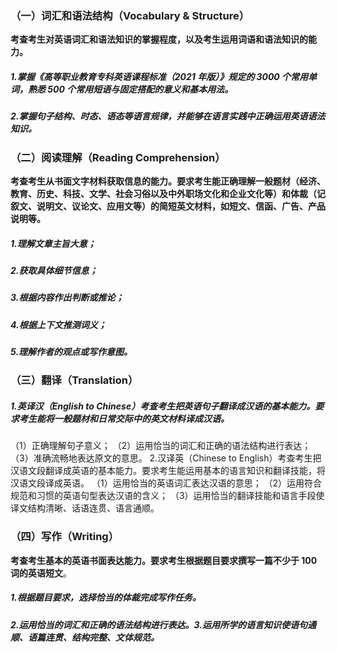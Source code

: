### （一）词汇和语法结构（Vocabulary & Structure）
**考查考生对英语词汇和语法知识的掌握程度，以及考生运用词语和语法知识的能力。**
##### 1.掌握《高等职业教育专科英语课程标准（2021 年版）》规定的 3000 个常用单词，熟悉 500 个常用短语与固定搭配的意义和基本用法。
##### 2.掌握句子结构、时态、语态等语言规律，并能够在语言实践中正确运用英语语法知识。
### （二）阅读理解（Reading Comprehension）
**考查考生从书面文字材料获取信息的能力。要求考生能正确理解一般题材（经济、教育、历史、科技、文学、社会习俗以及中外职场文化和企业文化等）和体裁（记叙文、说明文、议论文、应用文等）的简短英文材料，如短文、信函、广告、产品说明等。**
##### 1.理解文章主旨大意；
##### 2.获取具体细节信息；
##### 3.根据内容作出判断或推论；
##### 4.根据上下文推测词义；
##### 5.理解作者的观点或写作意图。
### （三）翻译（Translation）
##### 1.英译汉（English to Chinese）考查考生把英语句子翻译成汉语的基本能力。要求考生能将一般题材和日常交际中的英文材料译成汉语。
（1）正确理解句子意义；
（2）运用恰当的词汇和正确的语法结构进行表达；
（3）准确流畅地表达原文的意思。
2.汉译英（Chinese to English）考查考生把汉语文段翻译成英语的基本能力。要求考生能运用基本的语言知识和翻译技能，将汉语文段译成英语。
（1）运用恰当的英语词汇表达汉语的意思；
（2）运用符合规范和习惯的英语句型表达汉语的含义；
（3）运用恰当的翻译技能和语言手段使译文结构清晰、话语连贯、语言通顺。
### （四）写作（Writing）
**考查考生基本的英语书面表达能力。要求考生根据题目要求撰写一篇不少于 100 词的英语短文**。
##### 1.根据题目要求，选择恰当的体裁完成写作任务。
##### 2.运用恰当的词汇和正确的语法结构进行表达。3.运用所学的语言知识使语句通顺、语篇连贯、结构完整、文体规范。